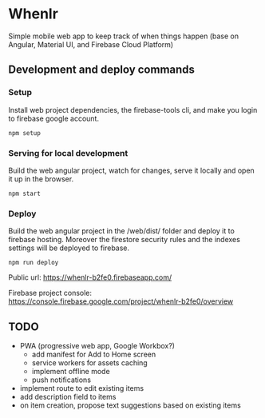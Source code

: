 # Whenlr
Simple mobile web app to keep track of when things happen (base on Angular, Material UI, and Firebase Cloud Platform)

## Development and deploy commands

### Setup

Install web project dependencies, the firebase-tools cli, and make you login to firebase google account.

    npm setup

### Serving for local development

Build the web angular project, watch for changes, serve it locally and open it up in the browser.

    npm start

### Deploy

Build the web angular project in the /web/dist/ folder and deploy it to firebase hosting.
Moreover the firestore security rules and the indexes settings will be deployed to firebase.

    npm run deploy

Public url: https://whenlr-b2fe0.firebaseapp.com/

Firebase project console: https://console.firebase.google.com/project/whenlr-b2fe0/overview

## TODO

- PWA (progressive web app, Google Workbox?)
  - add manifest for Add to Home screen
  - service workers for assets caching
  - implement offline mode
  - push notifications
- implement route to edit existing items
- add description field to items
- on item creation, propose text suggestions based on existing items
